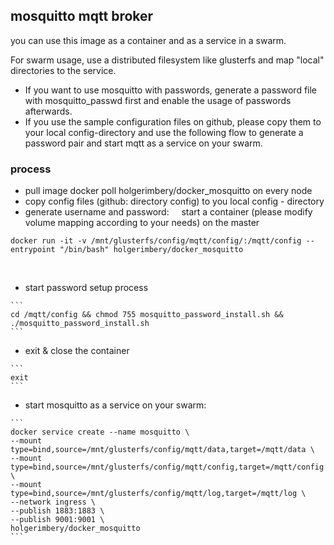 
## mosquitto mqtt broker

you can use this image as a container and as a service in a swarm.

For swarm usage, use a distributed filesystem like glusterfs and map "local" directories to the service.

  * If you want to use mosquitto with passwords, generate a password file with mosquitto_passwd first and enable the usage of passwords afterwards.
  * If you use the sample configuration files on github, please copy them to your local config-directory and use the following flow to generate a password pair and start mqtt as a service on your swarm.


### process

   * pull image docker poll holgerimbery/docker_mosquitto on every node
   * copy config files (github: directory config) to you local config - directory
   * generate username and password:
     start a container (please modify volume mapping according to your needs) on the master
```
docker run -it -v /mnt/glusterfs/config/mqtt/config/:/mqtt/config --entrypoint "/bin/bash" holgerimbery/docker_mosquitto
```
         
   * start password setup process
         
    ```
    cd /mqtt/config && chmod 755 mosquitto_password_install.sh && ./mosquitto_password_install.sh
    ```

   * exit & close the container

    ```
    exit
    ```
         
   * start mosquitto as a service on your swarm:

    ```
    docker service create --name mosquitto \
    --mount type=bind,source=/mnt/glusterfs/config/mqtt/data,target=/mqtt/data \
    --mount type=bind,source=/mnt/glusterfs/config/mqtt/config,target=/mqtt/config \
    --mount type=bind,source=/mnt/glusterfs/config/mqtt/log,target=/mqtt/log \
    --network ingress \
    --publish 1883:1883 \
    --publish 9001:9001 \
    holgerimbery/docker_mosquitto
    ```
